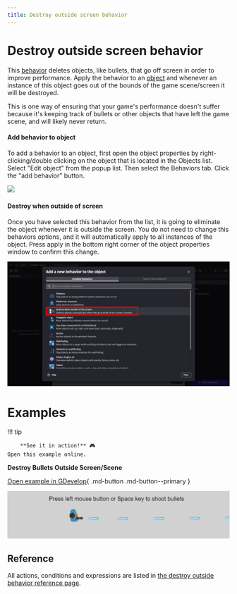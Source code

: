 ```yaml
---
title: Destroy outside screen behavior
---
```

# Destroy outside screen behavior

This [behavior](/gdevelop5/behaviors) deletes objects, like bullets, that go off screen in order to improve performance. Apply the behavior to an [object](/gdevelop5/objects) and whenever an instance of this object goes out of the bounds of the game scene/screen it will be destroyed.

This is one way of ensuring that your game's performance doesn't suffer because it's keeping track of bullets or other objects that have left the game scene, and will likely never return.

####  Add behavior to object

To add a behavior to an object, first open the object properties by right-clicking/double clicking on the object that is located in the Objects list. Select "Edit object" from the popup list. Then select the Behaviors tab. Click the "add behavior" button.

![](/gdevelop5/behaviors/AddBehaviorHighlight.png)

####  Destroy when outside of screen

Once you have selected this behavior from the list, it is going to eliminate the object whenever it is outside the screen. You do not need to change this behaviors options, and it will automatically apply to all instances of the object. Press apply in the bottom right corner of the object properties window to confirm this change.

![](AddDestroyOutsideBheavior.png)

# Examples

!!! tip

        **See it in action!** 🎮
    Open this example online.

**Destroy Bullets Outside Screen/Scene**

[Open example in GDevelop](https://editor.gdevelop.io/?project=example://shoot-bullets){ .md-button .md-button--primary }

[![](Examples1BulletOutsideScreen.png)](https://editor.gdevelop.io/?project=example://shoot-bullets)

## Reference

All actions, conditions and expressions are listed in [the destroy outside behavior reference page](/gdevelop5/all-features/destroy-outside-behavior/reference/).